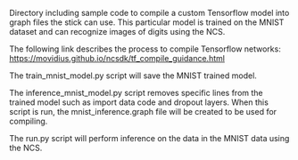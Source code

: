 Directory including sample code to compile a custom Tensorflow model into graph files the stick can use. This particular model is trained on the MNIST dataset and can recognize images of digits using the NCS. 

The following link describes the process to compile Tensorflow networks: https://movidius.github.io/ncsdk/tf_compile_guidance.html

The train_mnist_model.py script will save the MNIST trained model. 

The inference_mnist_model.py script removes specific lines from the trained model such as import data code and dropout layers. When this script is run, the mnist_inference.graph file will be created to be used for compiling. 

The run.py script will perform inference on the data in the MNIST data using the NCS. 

